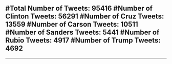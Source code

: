#Total Number of Tweets: 95416 
#Number of Clinton Tweets: 56291
#Number of Cruz Tweets: 13559
#Number of Carson Tweets: 10511
#Number of Sanders Tweets: 5441
#Number of Rubio Tweets: 4917
#Number of Trump Tweets: 4692
---
---
